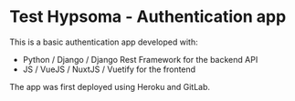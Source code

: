 # Test Hypsoma - Authentication app

This is a basic authentication app developed with:
- Python / Django / Django Rest Framework for the backend API
- JS / VueJS / NuxtJS / Vuetify for the frontend

The app was first deployed using Heroku and GitLab.
